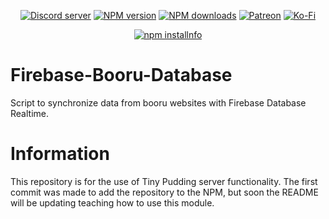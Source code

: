 <div align="center">
<p>
    <a href="https://discord.gg/TgHdvJd"><img src="https://img.shields.io/discord/413193536188579841?color=7289da&logo=discord&logoColor=white" alt="Discord server" /></a>
    <a href="https://www.npmjs.com/package/@tinypudding/firebase-booru-database"><img src="https://img.shields.io/npm/v/@tinypudding/firebase-booru-database.svg?maxAge=3600" alt="NPM version" /></a>
    <a href="https://www.npmjs.com/package/@tinypudding/firebase-booru-database"><img src="https://img.shields.io/npm/dt/@tinypudding/firebase-booru-database.svg?maxAge=3600" alt="NPM downloads" /></a>
    <a href="https://www.patreon.com/JasminDreasond"><img src="https://img.shields.io/badge/donate-patreon-F96854.svg?logo=patreon" alt="Patreon" /></a>
    <a href="https://ko-fi.com/jasmindreasond"><img src="https://img.shields.io/badge/donate-ko%20fi-29ABE0.svg?logo=ko-fi" alt="Ko-Fi" /></a>
</p>
<p>
    <a href="https://nodei.co/npm/@tinypudding/firebase-booru-database/"><img src="https://nodei.co/npm/@tinypudding/firebase-booru-database.png?downloads=true&stars=true" alt="npm installnfo" /></a>
</p>
</div>

# Firebase-Booru-Database
Script to synchronize data from booru websites with Firebase Database Realtime.

# Information
This repository is for the use of Tiny Pudding server functionality. The first commit was made to add the repository to the NPM, but soon the README will be updating teaching how to use this module.
